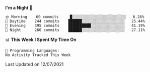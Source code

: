 <!--START_SECTION:waka-->
**I'm a Night 🦉** 

```text
🌞 Morning    60 commits     █░░░░░░░░░░░░░░░░░░░░░░░░   6.26% 
🌆 Daytime    244 commits    ██████░░░░░░░░░░░░░░░░░░░   25.44% 
🌃 Evening    395 commits    ██████████░░░░░░░░░░░░░░░   41.19% 
🌙 Night      260 commits    ██████░░░░░░░░░░░░░░░░░░░   27.11%

```


📊 **This Week I Spent My Time On** 

```text
💬 Programming Languages: 
No Activity Tracked This Week

```


 Last Updated on 12/07/2021
<!--END_SECTION:waka-->
